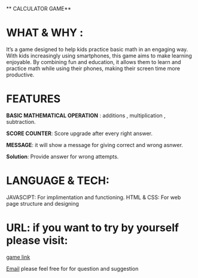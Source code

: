 ** CALCULATOR GAME**
# WHAT & WHY :
It’s a game designed to help kids practice basic math in an engaging way.
With kids increasingly using smartphones, this game aims to make learning enjoyable.
By combining fun and education, it allows them to learn and practice math while using their phones, making their screen time more productive.

# FEATURES
**BASIC MATHEMATICAL OPERATION** : additions , multiplication , subtraction.

**SCORE COUNTER**: Score upgrade after every right answer.

**MESSAGE**: it will show a message for giving correct and wrong asnwer.

 **Solution**: Provide answer for wrong attempts.

# LANGUAGE & TECH:
JAVASCIPT: For implimentation and functioning.
HTML & CSS: For web page structure and designing
# URL: if you want to try by yourself please visit:
[game link](https://calutaorgame.netlify.app/)

[Email](chaurasiasneha30@gmail.com)
please feel free for for question and suggestion 

